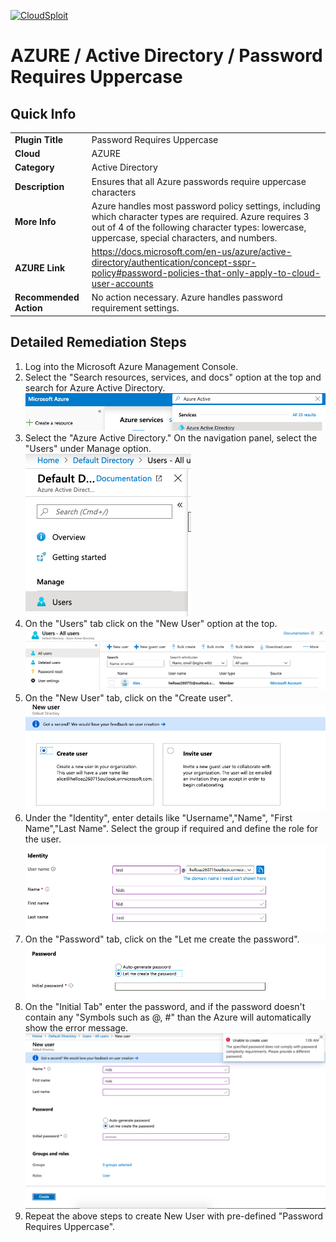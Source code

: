 [![CloudSploit](https://cloudsploit.com/img/logo-new-big-text-100.png "CloudSploit")](https://cloudsploit.com)

# AZURE / Active Directory / Password Requires Uppercase

## Quick Info

| | |
|-|-|
| **Plugin Title** | Password Requires Uppercase |
| **Cloud** | AZURE |
| **Category** | Active Directory |
| **Description** | Ensures that all Azure passwords require uppercase characters |
| **More Info** | Azure handles most password policy settings, including which character types are required. Azure requires 3 out of 4 of the following character types: lowercase, uppercase, special characters, and numbers. |
| **AZURE Link** | https://docs.microsoft.com/en-us/azure/active-directory/authentication/concept-sspr-policy#password-policies-that-only-apply-to-cloud-user-accounts |
| **Recommended Action** | No action necessary. Azure handles password requirement settings. |

## Detailed Remediation Steps

1. Log into the Microsoft Azure Management Console.
2. Select the "Search resources, services, and docs" option at the top and search for Azure Active Directory. </br> <img src="/resources/azure/activedirectory/password-requires-uppercase/step2.png"/>
3. Select the "Azure Active Directory."  On the navigation panel, select the "Users" under Manage option.</br><img src="/resources/azure/activedirectory/password-requires-uppercase/step3.png"/>
4. On the "Users" tab click on the "New User" option at the top.</br> <img src="/resources/azure/activedirectory/password-requires-uppercase/step4.png"/>
5. On the "New User" tab, click on the "Create user".</br> <img src="/resources/azure/activedirectory/password-requires-uppercase/step5.png"/>
6. Under the "Identity", enter details like "Username","Name", "First Name","Last Name". Select the group if required and define the role for the user.</br> <img src="/resources/azure/activedirectory/password-requires-uppercase/step6.png"/>
7. On the "Password" tab, click on the "Let me create the password". </br> <img src="/resources/azure/activedirectory/password-requires-uppercase/step7.png"/>
8. On the "Initial Tab" enter the password, and if the password doesn't contain any "Symbols such as @, #"   than the Azure will automatically show the error message.</br> <img src="/resources/azure/activedirectory/password-requires-uppercase/step8.png"/>
9. Repeat the above steps to create New User with pre-defined "Password Requires Uppercase".</br>
